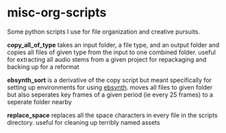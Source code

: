 # misc-org-scripts
Some python scripts I use for file organization and creative pursuits.

**copy_all_of_type** takes an input folder, a file type, and an output folder and copies all files of given type from the input to one combined folder. useful for extracting all audio stems from a given project for repackaging and backing up for a reformat

**ebsynth_sort** is a derivative of the copy script but meant specifically for setting up environments for using [ebsynth](https://ebsynth.com/). moves all files to given folder but also seperates key frames of a given period (ie every 25 frames) to a seperate folder nearby

**replace_space** replaces all the space characters in every file in the scripts directory. useful for cleaning up terribly named assets
